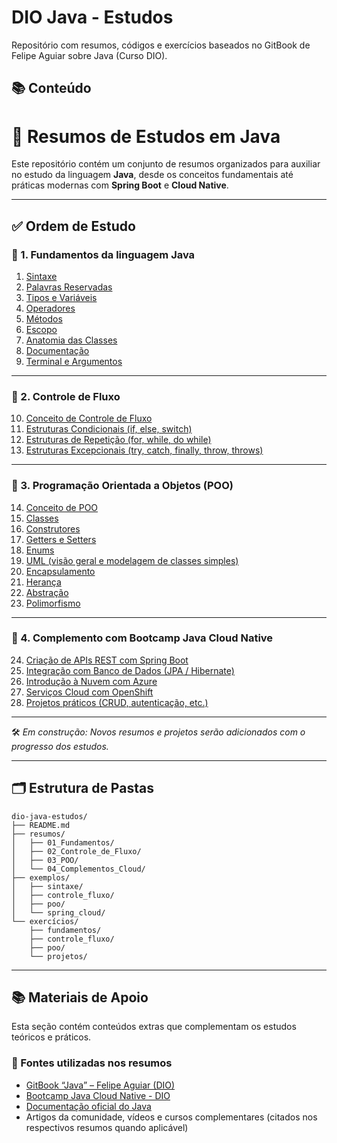 # DIO Java - Estudos

Repositório com resumos, códigos e exercícios baseados no GitBook de Felipe Aguiar sobre Java (Curso DIO).

## 📚 Conteúdo

# 🧠 Resumos de Estudos em Java

Este repositório contém um conjunto de resumos organizados para auxiliar no estudo da linguagem **Java**, desde os conceitos fundamentais até práticas modernas com **Spring Boot** e **Cloud Native**.

---

## ✅ Ordem de Estudo

### 🔹 1. Fundamentos da linguagem Java
1. [Sintaxe](resumos/01_Fundamentos/01_sintaxe.md)  
2. [Palavras Reservadas](resumos/01_Fundamentos/02_palavras_reservadas.md)  
3. [Tipos e Variáveis](resumos/01_Fundamentos/03_tipos_e_variaveis.md)  
4. [Operadores](resumos/01_Fundamentos/04_operadores.md)  
5. [Métodos](resumos/01_Fundamentos/05_metodos.md)  
6. [Escopo](resumos/01_Fundamentos/06_escopo.md)  
7. [Anatomia das Classes](resumos/01_Fundamentos/07_anatomia_das_classes.md)  
8. [Documentação](resumos/01_Fundamentos/08_documentacao.md)  
9. [Terminal e Argumentos](resumos/01_Fundamentos/09_terminal_argumentos.md)  

---

### 🔹 2. Controle de Fluxo
10. [Conceito de Controle de Fluxo](resumos/02_Controle_de_Fluxo/01_conceito_controle_fluxo.md)  
11. [Estruturas Condicionais (if, else, switch)](resumos/02_Controle_de_Fluxo/02_estruturas_condicionais.md)  
12. [Estruturas de Repetição (for, while, do while)](resumos/02_Controle_de_Fluxo/03_estruturas_repeticao.md)  
13. [Estruturas Excepcionais (try, catch, finally, throw, throws)](resumos/02_Controle_de_Fluxo/04_estruturas_excecoes.md)  

---

### 🔹 3. Programação Orientada a Objetos (POO)
14. [Conceito de POO](resumos/03_POO/01_conceito_poo.md)  
15. [Classes](resumos/03_POO/02_classes.md)  
16. [Construtores](resumos/03_POO/03_construtores.md)  
17. [Getters e Setters](resumos/03_POO/04_getters_setters.md)  
18. [Enums](resumos/03_POO/05_enums.md)  
19. [UML (visão geral e modelagem de classes simples)](resumos/03_POO/06_uml.md)  
20. [Encapsulamento](resumos/03_POO/07_encapsulamento.md)  
21. [Herança](resumos/03_POO/08_heranca.md)  
22. [Abstração](resumos/03_POO/09_abstracao.md)  
23. [Polimorfismo](resumos/03_POO/10_polimorfismo.md)  

---

### 🔹 4. Complemento com Bootcamp Java Cloud Native
24. [Criação de APIs REST com Spring Boot](resumos/04_Complementos_Cloud/01_springboot_rest.md)  
25. [Integração com Banco de Dados (JPA / Hibernate)](resumos/04_Complementos_Cloud/02_jpa_hibernate.md)  
26. [Introdução à Nuvem com Azure](resumos/04_Complementos_Cloud/03_azure.md)  
27. [Serviços Cloud com OpenShift](resumos/04_Complementos_Cloud/04_openshift.md)  
28. [Projetos práticos (CRUD, autenticação, etc.)](resumos/04_Complementos_Cloud/05_projetos_praticos.md)  

---

🛠 *Em construção: Novos resumos e projetos serão adicionados com o progresso dos estudos.*

---

## 🗂 Estrutura de Pastas

```
dio-java-estudos/
├── README.md
├── resumos/
│   ├── 01_Fundamentos/
│   ├── 02_Controle_de_Fluxo/
│   ├── 03_POO/
│   └── 04_Complementos_Cloud/
├── exemplos/
│   ├── sintaxe/
│   ├── controle_fluxo/
│   ├── poo/
│   └── spring_cloud/
└── exercícios/
    ├── fundamentos/
    ├── controle_fluxo/
    ├── poo/
    └── projetos/
```

---

## 📚 Materiais de Apoio

Esta seção contém conteúdos extras que complementam os estudos teóricos e práticos.

### 📖 Fontes utilizadas nos resumos

- [GitBook “Java” – Felipe Aguiar (DIO)](https://felipe-aguiar.gitbook.io/dio-java/gitbook)
- [Bootcamp Java Cloud Native - DIO](https://web.dio.me/track/bradesco-java-cloud-native)
- [Documentação oficial do Java](https://docs.oracle.com/en/java/)
- Artigos da comunidade, vídeos e cursos complementares (citados nos respectivos resumos quando aplicável)
